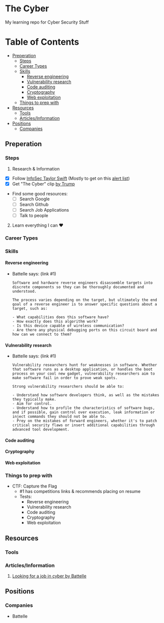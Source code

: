 # The Cyber
My learning repo for Cyber Security Stuff

# Table of Contents
<!-- TOC depthFrom:2 anchorMode:github.com -->

- [Preperation](#preperation)
    - [Steps](#steps)
    - [Career Types](#career-types)
    - [Skills](#skills)
        - [Reverse engineering](#reverse-engineering)
        - [Vulnerability research](#vulnerability-research)
        - [Code auditing](#code-auditing)
        - [Cryptography](#cryptography)
        - [Web exploitation](#web-exploitation)
    - [Things to prep with](#things-to-prep-with)
- [Resources](#resources)
    - [Tools](#tools)
    - [Articles/Information](#articlesinformation)
- [Positions](#positions)
    - [Companies](#companies)

<!-- /TOC -->

## Preperation
### Steps
1. Research & Information
  - [x] Follow [InfoSec Taylor Swift](https://twitter.com/SwiftOnSecurity) (Mostly to get on this [alert list](https://twitter.com/swiftonsecurity/status/780576809599590400))
  - [x] Get "The Cyber" clip [by Trump](https://youtu.be/oQM-jcZqVBI?t=46s)
  - Find some good resources:
    - [ ] Search Google
    - [ ] Search Github
    - [ ] Search Job Applications
    - [ ] Talk to people
2. Learn everything I can :heart:

### Career Types

### Skills
#### Reverse engineering
  - Battelle says: (link #1)
    ```text,wrap
    Software and hardware reverse engineers disassemble targets into discrete components so they can be thoroughly documented and understood.
    
    The process varies depending on the target, but ultimately the end goal of a reverse engineer is to answer specific questions about a target, such as:

    - What capabilities does this software have?
    - How exactly does this algorithm work?
    - Is this device capable of wireless communication?
    - Are there any physical debugging ports on this circuit board and how can we connect to them?
    ```

#### Vulnerability research
  - Battelle says: (link #1)
    ```text,wrap
    Vulnerability researchers hunt for weaknesses in software. Whether that software runs as a desktop application, or handles the boot process on your cool new gadget, vulnerability researchers aim to make software fail in order to prove weak spots.

    Strong vulnerability researchers should be able to:

    - Understand how software developers think, as well as the mistakes they typically make.
    - Aim for control.
    - Understand how to profile the characteristics of software bugs, and if possible, gain control over execution, leak information or inject commands they should not be able to.
    - Prey on the mistakes of forward engineers, whether it's to patch critical security flaws or insert additional capabilities through advanced tool development.
    ```
#### Code auditing
#### Cryptography
#### Web exploitation

### Things to prep with
- CTF: Capture the Flag
  - #1 has competitions links & recommends placing on resume
  - Tests:
    - Reverse engineering
    - Vulnerability research
    - Code auditing
    - Cryptography
    - Web exploitation



## Resources
### Tools


### Articles/Information
1. [Looking for a job in cyber by Battelle](http://inside.battelle.org/blog-details/looking-for-a-job-in-cyber)

## Positions
### Companies
- Battelle

